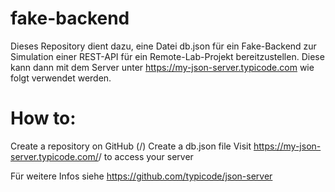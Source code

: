 # fake-backend
Dieses Repository dient dazu, eine Datei db.json für ein Fake-Backend
zur Simulation einer REST-API für ein Remote-Lab-Projekt bereitzustellen.
Diese kann dann mit dem Server unter https://my-json-server.typicode.com
wie folgt verwendet werden.

# How to:

Create a repository on GitHub (<your-username>/<your-repo>)
Create a db.json file
Visit https://my-json-server.typicode.com/<your-username>/<your-repo> to access your server

Für weitere Infos siehe https://github.com/typicode/json-server
